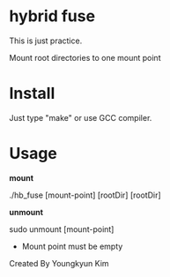 # hybrid fuse

This is just practice.

Mount root directories to one mount point


# Install

Just type "make" or use GCC compiler.


# Usage 

**mount**

./hb_fuse [mount-point] [rootDir] [rootDir]

**unmount**

sudo unmount [mount-point]

* Mount point must be empty



Created By Youngkyun Kim
